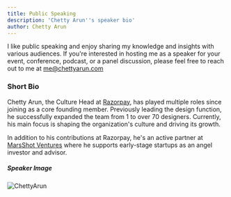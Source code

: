 ```yaml
---
title: Public Speaking
description: 'Chetty Arun''s speaker bio'
author: Chetty Arun
---
```


I like public speaking and enjoy sharing my knowledge and insights with various audiences. If you're interested in hosting me as a speaker for your event, conference, podcast, or a panel discussion, please feel free to reach out to me at [me@chettyarun.com](mailto:me@chettyarun.com?Subject=Speaker%20Invitation)

### Short Bio

Chetty Arun, the Culture Head at [Razorpay](https://razorpay.com/), has played multiple roles since joining as a core founding member. Previously leading the design function, he successfully expanded the team from 1 to over 70 designers. Currently, his main focus is shaping the organization's culture and driving its growth.

In addition to his contributions at Razorpay, he's an active partner at [MarsShot Ventures](https://marsshot.vc/) where he supports early-stage startups as an angel investor and advisor.

#####  Speaker Image

![ChettyArun](../chettyarun.jpg)
